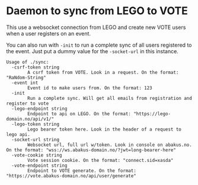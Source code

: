# Daemon to sync from LEGO to VOTE

This use a websocket connection from LEGO and create new VOTE users when a user registers on an event.

You can also run with `-init` to run a complete sync of all users registered to the event. Just put
a dummy value for the `-socket-url` in this instance.

```
Usage of ./sync:
  -csrf-token string
        A csrf token from VOTE. Look in a request. On the format: "RaNdom-String"
  -event int
        Event id to make users from. On the format: 123
  -init
        Run a complete sync. Will get all emails from registration and register to vote
  -lego-endpoint string
        Endpoint to api on LEGO. On the format: "https://lego-domain.no/api/v1/"
  -lego-token string
        Lego bearer token here. Look in the header of a request to lego api.
  -socket-url string
        Websocket url, full url w/token. Look in console on abakus.no. On the format: "wss://ws.abakus-domain.no/?jwt=long-bearer-here"
  -vote-cookie string
        Vote session cookie. On the format: "connect.sid=xasda"
  -vote-endpoint string
        Endpoint to VOTE generate. On the format: "https://vote.abakus-domain.no/api/user/generate"
```
